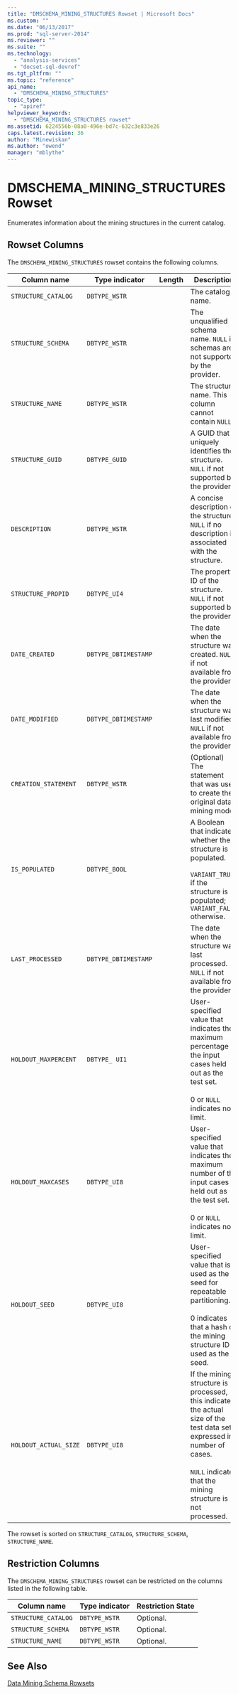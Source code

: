```yaml
---
title: "DMSCHEMA_MINING_STRUCTURES Rowset | Microsoft Docs"
ms.custom: ""
ms.date: "06/13/2017"
ms.prod: "sql-server-2014"
ms.reviewer: ""
ms.suite: ""
ms.technology: 
  - "analysis-services"
  - "docset-sql-devref"
ms.tgt_pltfrm: ""
ms.topic: "reference"
api_name: 
  - "DMSCHEMA_MINING_STRUCTURES"
topic_type: 
  - "apiref"
helpviewer_keywords: 
  - "DMSCHEMA_MINING_STRUCTURES rowset"
ms.assetid: 6224556b-08a0-496e-bd7c-632c3e833e26
caps.latest.revision: 36
author: "Minewiskan"
ms.author: "owend"
manager: "mblythe"
---
```

# DMSCHEMA_MINING_STRUCTURES Rowset
  Enumerates information about the mining structures in the current catalog.  
  
## Rowset Columns  
 The `DMSCHEMA_MINING_STRUCTURES` rowset contains the following columns.  
  
|Column name|Type indicator|Length|Description|  
|-----------------|--------------------|------------|-----------------|  
|`STRUCTURE_CATALOG`|`DBTYPE_WSTR`||The catalog name.|  
|`STRUCTURE_SCHEMA`|`DBTYPE_WSTR`||The unqualified schema name. `NULL` if schemas are not supported by the provider.|  
|`STRUCTURE_NAME`|`DBTYPE_WSTR`||The structure name. This column cannot contain `NULL`.|  
|`STRUCTURE_GUID`|`DBTYPE_GUID`||A GUID that uniquely identifies the structure. `NULL` if not supported by the provider.|  
|`DESCRIPTION`|`DBTYPE_WSTR`||A concise description of the structure. `NULL` if no description is associated with the structure.|  
|`STRUCTURE_PROPID`|`DBTYPE_UI4`||The property ID of the structure. `NULL` if not supported by the provider.|  
|`DATE_CREATED`|`DBTYPE_DBTIMESTAMP`||The date when the structure was created. `NULL` if not available from the provider.|  
|`DATE_MODIFIED`|`DBTYPE_DBTIMESTAMP`||The date when the structure was last modified. `NULL` if not available from the provider.|  
|`CREATION_STATEMENT`|`DBTYPE_WSTR`||(Optional) The statement that was used to create the original data mining model.|  
|`IS_POPULATED`|`DBTYPE_BOOL`||A Boolean that indicates whether the structure is populated.<br /><br /> `VARIANT_TRUE` if the structure is populated; `VARIANT_FALSE` otherwise.|  
|`LAST_PROCESSED`|`DBTYPE_DBTIMESTAMP`||The date when the structure was last processed. `NULL` if not available from the provider.|  
|`HOLDOUT_MAXPERCENT`|`DBTYPE_ UI1`||User-specified value that indicates the maximum percentage of the input cases held out as the test set.<br /><br /> 0 or `NULL` indicates no limit.|  
|`HOLDOUT_MAXCASES`|`DBTYPE_UI8`||User-specified value that indicates the maximum number of the input cases held out as the test set.<br /><br /> 0 or `NULL` indicates no limit.|  
|`HOLDOUT_SEED`|`DBTYPE_UI8`||User-specified value that is used as the seed for repeatable partitioning.<br /><br /> 0 indicates that a hash of the mining structure ID is used as the seed.|  
|`HOLDOUT_ACTUAL_SIZE`|`DBTYPE_UI8`||If the mining structure is processed, this indicates the actual size of the test data set, expressed in number of cases.<br /><br /> `NULL` indicates that the mining structure is not processed.|  
  
 The rowset is sorted on `STRUCTURE_CATALOG`, `STRUCTURE_SCHEMA`, `STRUCTURE_NAME`.  
  
## Restriction Columns  
 The `DMSCHEMA_MINING_STRUCTURES` rowset can be restricted on the columns listed in the following table.  
  
|Column name|Type indicator|Restriction State|  
|-----------------|--------------------|-----------------------|  
|`STRUCTURE_CATALOG`|`DBTYPE_WSTR`|Optional.|  
|`STRUCTURE_SCHEMA`|`DBTYPE_WSTR`|Optional.|  
|`STRUCTURE_NAME`|`DBTYPE_WSTR`|Optional.|  
  
## See Also  
 [Data Mining Schema Rowsets](../../../2014/analysis-services/dev-guide/data-mining-schema-rowsets.md)  
  
  